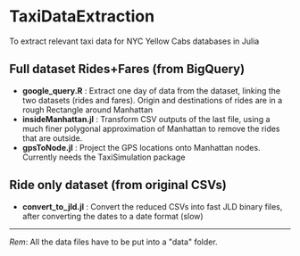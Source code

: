 # TaxiDataExtraction
To extract relevant taxi data for NYC Yellow Cabs databases in Julia

## Full dataset Rides+Fares (from BigQuery)
- **google_query.R** : Extract one day of data from the dataset, linking the two datasets (rides and fares). Origin and destinations of rides are in a rough Rectangle around Manhattan
- **insideManhattan.jl** : Transform CSV outputs of the last file, using a much finer polygonal approximation of Manhattan to remove the rides that are outside.
- **gpsToNode.jl** : Project the GPS locations onto Manhattan nodes. Currently needs the TaxiSimulation package

## Ride only dataset (from original CSVs)
- **convert_to_jld.jl** :  Convert the reduced CSVs into fast JLD binary files, after converting the dates to a date format (slow)


___________________________________
*Rem*: All the data files have to be put into a "data" folder.
